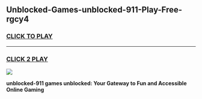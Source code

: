 
## Unblocked-Games-unblocked-911-Play-Free-rgcy4
<h3>
<a href="https://premium76.site?title=unblocked-911&ref=09A">CLICK TO PLAY</a></h3>
<hr>

<h3>
<a href="https://premium76.site?title=unblocked-911&ref=09A">CLICK 2 PLAY</a>
  
</h3>

<a href="https://premium76.site?title=unblocked-911&ref=09A"><img src="https://clearcache.store/games.png"></a>


**unblocked-911 games unblocked: Your Gateway to Fun and Accessible Online Gaming**
